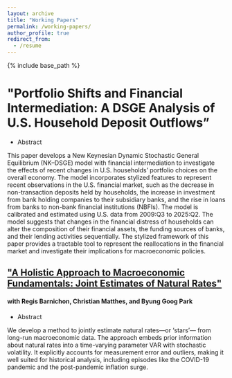 ```yaml
---
layout: archive
title: "Working Papers"
permalink: /working-papers/
author_profile: true
redirect_from:
  - /resume
---
```


{% include base_path %}

"Portfolio Shifts and Financial Intermediation: A DSGE Analysis of U.S. Household Deposit Outflows”
======
* Abstract

This paper develops a New Keynesian Dynamic Stochastic General
Equilibrium (NK–DSGE) model with financial intermediation to investigate the effects of recent changes in U.S. households’ portfolio choices on the overall economy. The model incorporates stylized features to represent recent observations in the U.S. financial market, such as the decrease in non-transaction deposits held by households, the increase in investment from bank holding companies to their subsidiary banks, and the rise in loans from banks to non-bank financial institutions (NBFIs). The model is calibrated and estimated using U.S. data from 2009:Q3
to 2025:Q2. The model suggests that changes in the financial distress of households can alter the composition of their financial assets, the funding sources of banks, and their lending activities sequentially. The stylized framework of this paper provides a tractable tool to represent the reallocations in the financial market and investigate their implications for macroeconomic policies.



## **["A Holistic Approach to Macroeconomic Fundamentals: Joint Estimates of Natural Rates"](https://simseo520.github.io/files/Natural_Rate_of_Unemployment.pdf)** 
#### with Regis Barnichon, Christian Matthes, and Byung Goog Park


* Abstract

We develop a method to jointly estimate natural rates—or ‘stars’—
from long-run macroeconomic data. The approach embeds prior information about natural rates into a time-varying parameter VAR
with stochastic volatility. It explicitly accounts for measurement error and outliers, making it well suited for historical analysis, including episodes like the COVID-19 pandemic and the post-pandemic inflation surge.